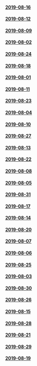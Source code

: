 #### [2019-08-16](2019-08-16)
#### [2019-08-12](2019-08-12)
#### [2019-08-09](2019-08-09)
#### [2019-08-02](2019-08-02)
#### [2019-08-24](2019-08-24)
#### [2019-08-18](2019-08-18)
#### [2019-08-01](2019-08-01)
#### [2019-08-11](2019-08-11)
#### [2019-08-23](2019-08-23)
#### [2019-08-04](2019-08-04)
#### [2019-08-10](2019-08-10)
#### [2019-08-27](2019-08-27)
#### [2019-08-13](2019-08-13)
#### [2019-08-22](2019-08-22)
#### [2019-08-08](2019-08-08)
#### [2019-08-05](2019-08-05)
#### [2019-08-31](2019-08-31)
#### [2019-08-17](2019-08-17)
#### [2019-08-14](2019-08-14)
#### [2019-08-20](2019-08-20)
#### [2019-08-07](2019-08-07)
#### [2019-08-06](2019-08-06)
#### [2019-08-25](2019-08-25)
#### [2019-08-03](2019-08-03)
#### [2019-08-30](2019-08-30)
#### [2019-08-26](2019-08-26)
#### [2019-08-15](2019-08-15)
#### [2019-08-28](2019-08-28)
#### [2019-08-21](2019-08-21)
#### [2019-08-29](2019-08-29)
#### [2019-08-19](2019-08-19)
